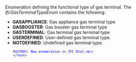 ﻿Enumeration defining the functional type of gas terminal. The _IfcGasTerminalTypeEnum_ contains the following:

* **GASAPPLIANCE**: Gas appliance gas terminal type
* **GASBOOSTER**: Gas booster gas terminal type
* **GASTERMINAL**: Gas terminal gas terminal type
* **USERDEFINED**: User-defined gas terminal type.
* **NOTDEFINED**: Undefined gas terminal type.

> <font color="#0000ff" size="-1">
    	HISTORY: New enumeration in IFC R2x2.<br>
    	</font>
